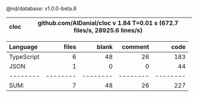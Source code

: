 @nd/database: v1.0.0-beta.8

cloc|github.com/AlDanial/cloc v 1.84  T=0.01 s (672.7 files/s, 28925.6 lines/s)
--- | ---

Language|files|blank|comment|code
:-------|-------:|-------:|-------:|-------:
TypeScript|6|48|26|183
JSON|1|0|0|44
--------|--------|--------|--------|--------
SUM:|7|48|26|227

